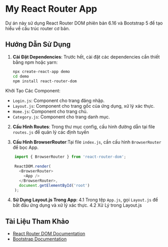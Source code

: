 # My React Router App
Dự án này sử dụng React Router DOM phiên bản 6.16 và Bootstrap 5 để tạo hiểu về cấu trúc router cơ bản.
## Hướng Dẫn Sử Dụng

1. **Cài Đặt Dependencies**: 
Trước hết, cài đặt các dependencies cần thiết bằng npm hoặc yarn:
   ```bash
   npx create-react-app demo
   cd demo
   npm install react-router-dom
Khởi Tạo Các Component:
- `Login.js`: Component cho trang đăng nhập.
- `Layout.js`: Component cho trang gốc của ứng dụng, xử lý xác thực.
- `Home.js`: Component cho trang chủ.
- `Category.js`: Component cho trang danh mục.
2. **Cấu Hình Routes**: Trong thư mục config, cấu hình đường dẫn tại file `routes.js` để quản lý các định tuyến

3. **Cấu Hình BrowserRouter**:Tại file `index.js`, cần cấu hình `BrowserRouter` để bọc App.
```javascript
    import { BrowserRouter } from 'react-router-dom';
    
    ReactDOM.render(
      <BrowserRouter>
        <App />
      </BrowserRouter>,
      document.getElementById('root')
    );
```

4. **Sử Dụng Layout.js Trong App**:
4.1 Trong tệp `App.js`, gọi `Layout.js` để bắt đầu ứng dụng và xử lý xác thực.
4.2 Xử Lý trong Layout.js

## Tài Liệu Tham Khảo

- [React Router DOM Documentation](https://reactrouter.com/)
- [Bootstrap Documentation](https://getbootstrap.com/)

